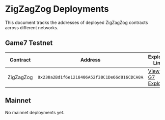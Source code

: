 # ZigZagZog Deployments

This document tracks the addresses of deployed ZigZagZog contracts across different networks.

## Game7 Testnet

| Contract   | Address                                      | Explorer Link |
|------------|----------------------------------------------|---------------|
| ZigZagZog  | `0x230a2Bd1f6e1218406A52f38C1De66d816CDCA0A` | [View on G7 Explorer](https://testnet.game7.io/address/0x230a2Bd1f6e1218406A52f38C1De66d816CDCA0A) |

## Mainnet

No mainnet deployments yet. 